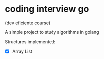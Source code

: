 # coding interview go

(dev eficiente course)

A simple project to study algorithms in golang

Structures implemented:

- [x] Array List
